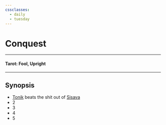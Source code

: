 ```yaml
---
cssclasses:
  - daily
  - tuesday
---
```

# Conquest
***
#### Tarot: Fool, Upright
***
## Synopsis
- [Tonik](../../-Characters/Tonik.md) beats the shit out of [Sisava](../../-Characters/-Player/Sisava.md)
- 2
- 3
- 4
- 5